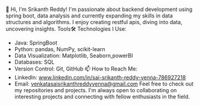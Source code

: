 👋 Hi, I'm Srikanth Reddy!
I'm passionate about backend development using spring boot, data analysis and currently expanding my skills in data structures and algorithms. 
I enjoy creating restful apis, diving into data, uncovering insights.
Tools🛠 Technologies I Use:
 - Java: SpringBoot
 - Python: pandas, NumPy, scikit-learn
 - Data Visualization: Matplotlib, Seaborn,powerBI
 - Databases: SQL
 - Version Control: Git, GitHub
📫 How to Reach Me:
 - LinkedIn: www.linkedin.com/in/sai-srikanth-reddy-venna-786927218
 - Email: venkatasaisrikanthreddyvenna@gmail.com
Feel free to check out my repositories and projects.
I'm always open to collaborating on interesting projects and
connecting with fellow enthusiasts in the field.


